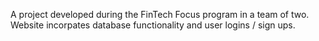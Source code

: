 
A project developed during the FinTech Focus program in a team of two. Website incorpates database functionality and user logins / sign ups. 
